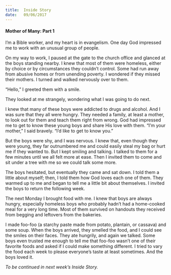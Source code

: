 ```yaml
---
title:  Inside Story
date:   09/06/2017
---
```


#### Mother of Many: Part 1

I’m a Bible worker, and my heart is in evangelism. One day God impressed me to work with an unusual group of people. 

On my way to work, I paused at the gate to the church office and glanced at the boys standing nearby. I knew that most of them were homeless, either by choice or by circumstances they couldn’t control. Some had run away from abusive homes or from unending poverty. I wondered if they missed their mothers. I turned and walked nervously over to them. 

“Hello,” I greeted them with a smile. 

They looked at me strangely, wondering what I was going to do next. 

I knew that many of these boys were addicted to drugs and alcohol. And I was sure that they all were hungry. They needed a family, at least a mother, to look out for them and teach them right from wrong. God had impressed me to get to know these young boys and share His love with them. “I’m your mother,” I said bravely. “I’d like to get to know you.”

But the boys were shy, and I was nervous. I knew that, even though they were young, they far outnumbered me and could easily steal my bag or hurt me if they wanted to. But I kept smiling and talking. I talked to them for a few minutes until we all felt more at ease. Then I invited them to come and sit under a tree with me so we could talk some more. 

The boys hesitated, but eventually they came and sat down. I told them a little about myself; then, I told them how God loves each one of them. They warmed up to me and began to tell me a little bit about themselves. I invited the boys to return the following week.

The next Monday I brought food with me. I knew that boys are always hungry, especially homeless boys who probably hadn’t had a home-cooked meal for a very long time. Most of them survived on handouts they received from begging and leftovers from the bakeries.

I made foo-foo (a starchy paste made from potato, plantain, or cassava) and some soup. When the boys arrived, they smelled the food, and I could see the smiles on their faces. They ate hungrily, and again we talked. Some boys even trusted me enough to tell me that foo-foo wasn’t one of their favorite foods and asked if I could make something different. I tried to vary the food each week to please everyone’s taste at least sometimes. And the boys loved it.

_To be continued in next week’s Inside Story._